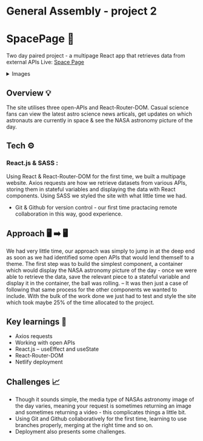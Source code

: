 # General Assembly - project 2 
# SpacePage :rocket:
Two day paired project - a multipage React app that retrieves data from external APIs
Live: [Space Page](https://space-page.netlify.app/astronaut)

<details>
  <summary>Images</summary>
  <p>Homepage - NASA astronomy picture of the day :</p>
  <img src=https://user-images.githubusercontent.com/89402596/148937819-a128de02-d83b-48f8-afb5-64c367bd6db0.png />
   <p>News - astro science news articals :</p>
  <img src=https://user-images.githubusercontent.com/89402596/148938070-521cc301-f5d8-4073-a612-6a2bd01b4384.png />
   <p>People in Space :</p>
  <img src=https://user-images.githubusercontent.com/89402596/148938271-040e564e-6ea2-4252-8149-a6b309482c31.png />
</details>

## Overview :bulb:
The site utilises three open-APIs and React-Router-DOM.  Casual science fans can view the latest astro science news articals, get updates on which astronauts are currently in space & see the NASA astronomy picture of the day.

## Tech :gear:
### React.js & SASS :
Using React & React-Router-DOM for the first time, we built a multipage website. Axios requests are how we retrieve datasets from various APIs, storing them in stateful variables and displaying the data with React components.
Using SASS we styled the site with what little time we had.
+ Git & Github for version control - our first time practacing remote collaboration in this way, good experience.

## Approach :desktop_computer: :arrow_right: :desktop_computer:
We had very little time, our approach was simply to jump in at the deep end as soon as we had identified some open APIs that would lend themself to a theme. 
  The first step was to build the simplest component, a container which would display the NASA astronomy picture of the day - once we were able to retrieve the data, save the relevant piece to a stateful variable and display it in the container, the ball was rolling. – It was then just a case of following that same process for the other components we wanted to include.
  With the bulk of the work done we just had to test and style the site which took maybe 25% of the time allocated to the project.

## Key learnings :open_book:
* Axios requests
* Working with open APIs
* React.js – useEffect and useState
* React-Router-DOM
* Netlify deployment

## Challenges :chart_with_upwards_trend:
* Though it sounds simple, the media type of NASAs astronomy image of the day varies, meaning your request is sometimes returning an image and sometimes returning a video - this complicates things a little bit.
* Using Git and Github collaboratively for the first time, learning to use branches properly, merging at the right time and so on.
* Deployment also presents some challenges.
